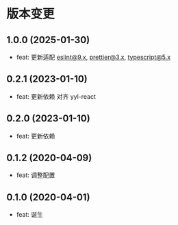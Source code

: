 # 版本变更

## 1.0.0 (2025-01-30)

- feat: 更新适配 eslint@9.x, prettier@3.x, typescript@5.x

## 0.2.1 (2023-01-10)

- feat: 更新依赖 对齐 yyl-react

## 0.2.0 (2023-01-10)

- feat: 更新依赖

## 0.1.2 (2020-04-09)

- feat: 调整配置

## 0.1.0 (2020-04-01)

- feat: 诞生
